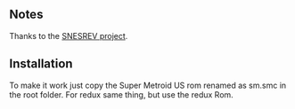 ## Notes

Thanks to the [SNESREV project](https://github.com/snesrev/sm).

## Installation

To make it work just copy the Super Metroid US rom renamed as sm.smc in the root folder.
For redux same thing, but use the redux Rom.
